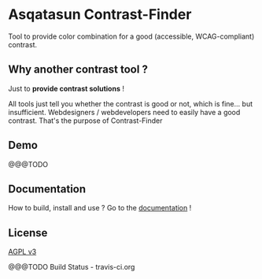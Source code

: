 

# Asqatasun Contrast-Finder

Tool to provide color combination for a good (accessible, WCAG-compliant) contrast.


## Why another contrast tool ?

Just to **provide contrast solutions** !

All tools just tell you whether the contrast is good or not, which is fine... 
but insufficient. Webdesigners / webdevelopers need to easily have a good contrast. 
That's the purpose of Contrast-Finder

## Demo

@@@TODO 

## Documentation
How to build, install and use ? 
Go to the [documentation](docs/en/) !


## License

 [AGPL v3](LICENCE.txt) 




@@@TODO  Build Status - travis-ci.org
